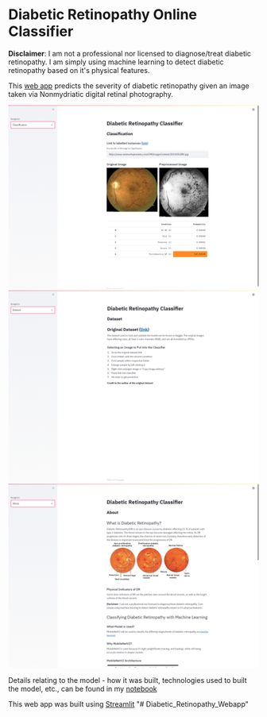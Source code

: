 # Diabetic Retinopathy Online Classifier

**Disclaimer**: I am not a professional nor licensed to diagnose/treat diabetic retinopathy. I am simply using machine learning to detect diabetic retinopathy based on it's physical features.

This [web app](https://share.streamlit.io/jp-sdev/diabetic_retinopathy_web_app/main/app.py) predicts the severity of diabetic retinopathy given an image taken via Nonmydriatic digital retinal photography.

![Classification Demo Page](demo_imgs/classification_demo.png) 
![Dataset Demo Page](demo_imgs/dataset_demo.png) 
![About Demo Page](demo_imgs/about_demo.png) 

Details relating to the model - how it was built, technologies used to built the model, etc., can be found in my [notebook](https://github.com/JP-sDEV/Diabetic-Retinopathy-Classification)

This web app was built using [Streamlit](https://streamlit.io/)
"# Diabetic_Retinopathy_Webapp" 
